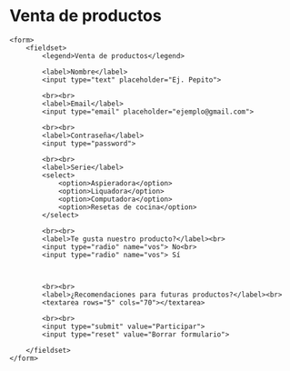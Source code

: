 <!DOCTYPE html>
<html>
<head>
	<meta charset="utf-8">
	<title>Formularios en HTML</title>
</head>
<body>
	<h1>Venta de productos</h1>

	<form>
		<fieldset>
			<legend>Venta de productos</legend>

			<label>Nombre</label>
			<input type="text" placeholder="Ej. Pepito">

			<br><br>
			<label>Email</label>
			<input type="email" placeholder="ejemplo@gmail.com">

			<br><br>
			<label>Contraseña</label>
			<input type="password">

			<br><br>
			<label>Serie</label>
			<select>
				<option>Aspieradora</option>
				<option>Liquadora</option>
				<option>Computadora</option>
				<option>Resetas de cocina</option>
			</select>

			<br><br>
			<label>Te gusta nuestro producto?</label><br>
			<input type="radio" name="vos"> No<br>
			<input type="radio" name="vos"> Sí

			

			<br><br>
			<label>¿Recomendaciones para futuras productos?</label><br>
			<textarea rows="5" cols="70"></textarea>

			<br><br>
			<input type="submit" value="Participar">
			<input type="reset" value="Borrar formulario">

		</fieldset>
	</form>



</body>
</html>
